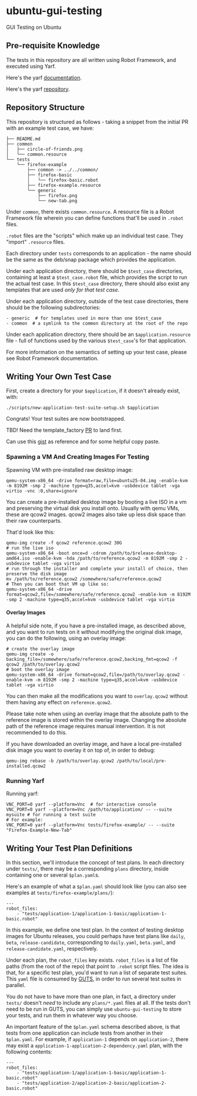 # ubuntu-gui-testing
GUI Testing on Ubuntu

## Pre-requisite Knowledge

The tests in this repository are all written using Robot Framework, and executed using Yarf.

Here's the yarf [documentation](https://canonical-yarf.readthedocs-hosted.com/).

Here's the yarf [repository](https://github.com/canonical/yarf/).

## Repository Structure

This repository is structured as follows - taking a snippet from the initial PR with an example test case, we have:
```
├── README.md
├── common
│   ├── circle-of-friends.png
│   └── common.resource
└── tests
    └── firefox-example
        ├── common -> ../../common/
        ├── firefox-basic
        │   └── firefox-basic.robot
        ├── firefox-example.resource
        └── generic
            ├── firefox.png
            └── new-tab.png
```

Under `common`, there exists `common.resource`. A resource file is a Robot Framework file wherein you can define functions that'll be used in `.robot` files.
 
`.robot` files are the "scripts" which make up an individual test case. They "import" `.resource` files.

Each directory under `tests` corresponds to an application - the name should be the same as the deb/snap package which provides the application.

Under each application directory, there should be `$test_case` directories, containing at least a `$test_case.robot` file, which provides the script to run the actual test case. In this `$test_case` directory, there should also exist any templates that are used *only for that test case*.

Under each application directory, outside of the test case directories, there should be the following subdirectories:
```
- generic  # for templates used in more than one $test_case
- common  # a symlink to the common directory at the root of the repo
```

Under each application directory, there should be an `$application.resource` file - full of functions used by the various `$test_case`'s for that application.

For more information on the semantics of setting up your test case, please see Robot Framework documentation.

## Writing Your Own Test Case

First, create a directory for your `$application`, if it doesn't already exist, with:
```
./scripts/new-application-test-suite-setup.sh $application
```

Congrats! Your test suites are now bootstrapped.

TBD! Need the template_factory [PR](https://github.com/canonical/yarf/pull/160) to land first.

Can use this [gist](https://gist.github.com/andersson1234/43eecdd90b02f33980500aee1ad9c183) as reference and for some helpful copy paste.

### Spawning a VM And Creating Images For Testing

Spawning VM with pre-installed raw desktop image:
```
qemu-system-x86_64 -drive format=raw,file=ubuntu25-04.img -enable-kvm -m 8192M -smp 2 -machine type=q35,accel=kvm -usbdevice tablet -vga virtio -vnc :0,share=ignore
```

You can create a pre-installed desktop image by booting a live ISO in a vm and preserving the virtual disk you install onto. Usually with qemu VMs, these are qcow2 images. qcow2 images also take up less disk space than their raw counterparts.

That'd look like this:

```
qemu-img create -f qcow2 reference.qcow2 30G
# run the live iso
qemu-system-x86_64 -boot once=d -cdrom /path/to/$release-desktop-amd64.iso -enable-kvm -hda /path/to/reference.qcow2 -m 8192M -smp 2 -usbdevice tablet -vga virtio
# run through the installer and complete your install of choice, then preserve the disk image
mv /path/to/reference.qcow2 /somewhere/safe/reference.qcow2
# Then you can boot that VM up like so:
qemu-system-x86_64 -drive format=qcow2,file=/somewhere/safe/reference.qcow2 -enable-kvm -m 8192M -smp 2 -machine type=q35,accel=kvm -usbdevice tablet -vga virtio
```

#### Overlay Images

A helpful side note, if you have a pre-installed image, as described above, and you want to run tests on it without modifying the original disk image, you can do the following, using an overlay image:

```
# create the overlay image
qemu-img create -o backing_file=/somewhere/safe/reference.qcow2,backing_fmt=qcow2 -f qcow2 /path/to/overlay.qcow2
# boot the overlay image
qemu-system-x86_64 -drive format=qcow2,file=/path/to/overlay.qcow2 -enable-kvm -m 8192M -smp 2 -machine type=q35,accel=kvm -usbdevice tablet -vga virtio
```

You can then make all the modifications you want to `overlay.qcow2` without them having any effect on `reference.qcow2`.

Please take note when using an overlay image that the absolute path to the reference image is stored within the overlay image. Changing the absolute path of the reference image requires manual intervention. It is not recommended to do this.

If you have downloaded an overlay image, and have a local pre-installed disk image you want to overlay it on top of, in order to debug:
```
qemu-img rebase -b /path/to/overlay.qcow2 /path/to/local/pre-installed.qcow2
```

### Running Yarf

Running yarf:
```
VNC_PORT=0 yarf --platform=Vnc  # for interactive console
VNC_PORT=0 yarf --platform=Vnc /path/to/application/ -- --suite mysuite # for running a test suite
# For example:
VNC_PORT=0 yarf --platform=Vnc tests/firefox-example/ -- --suite "Firefox-Example-New-Tab"
```

## Writing Your Test Plan Definitions

In this section, we'll introduce the concept of test plans. In each directory under `tests/`, there may be a corresponding `plans` directory, inside containing one or several `$plan.yaml`s.

Here's an example of what a `$plan.yaml` should look like (you can also see examples at `tests/firefox-example/plans/`):

```
---
robot_files:
    - "tests/application-1/application-1-basic/application-1-basic.robot"
```

In this example, we define one test plan. In the context of testing desktop images for Ubuntu releases, you could perhaps have test plans like `daily`, `beta`, `release-candidate`, corresponding to `daily.yaml`, `beta.yaml`, and `release-candidate.yaml`, respectively.

Under each plan, the `robot_files` key exists. `robot_files` is a list of file paths (from the root of the repo) that point to `.robot` script files. The idea is that, for a specific test plan, you'd want to run a list of separate test suites. This `yaml` file is consumed by [GUTS](https://github.com/canonical/gui-ubuntu-testing-system), in order to run several test suites in parallel.

You do not have to have more than one plan, in fact, a directory under `tests/` doesn't *need* to include any `plans/*.yaml` files at all. If the tests don't need to be run in GUTS, you can simply use `ubuntu-gui-testing` to store your tests, and run them in whatever way you choose.

An important feature of the `$plan.yaml` schema described above, is that tests from one application can include tests from another in their `$plan.yaml`. For example, if `application-1` depends on `application-2`, there may exist a `application-1-application-2-dependency.yaml` plan, with the following contents:

```
---
robot_files:
    - "tests/application-1/application-1-basic/application-1-basic.robot"
    - "tests/application-2/application-2-basic/application-2-basic.robot"
```

